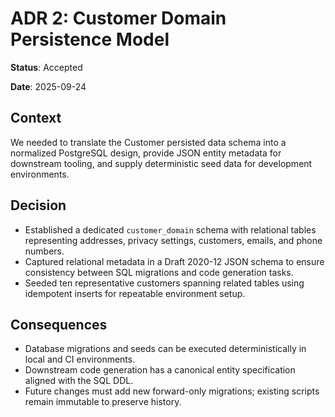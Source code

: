 # ADR 2: Customer Domain Persistence Model

**Status**: Accepted

**Date**: 2025-09-24

## Context
We needed to translate the Customer persisted data schema into a normalized PostgreSQL design, provide JSON entity metadata for downstream tooling, and supply deterministic seed data for development environments.

## Decision
- Established a dedicated `customer_domain` schema with relational tables representing addresses, privacy settings, customers, emails, and phone numbers.
- Captured relational metadata in a Draft 2020-12 JSON schema to ensure consistency between SQL migrations and code generation tasks.
- Seeded ten representative customers spanning related tables using idempotent inserts for repeatable environment setup.

## Consequences
- Database migrations and seeds can be executed deterministically in local and CI environments.
- Downstream code generation has a canonical entity specification aligned with the SQL DDL.
- Future changes must add new forward-only migrations; existing scripts remain immutable to preserve history.
